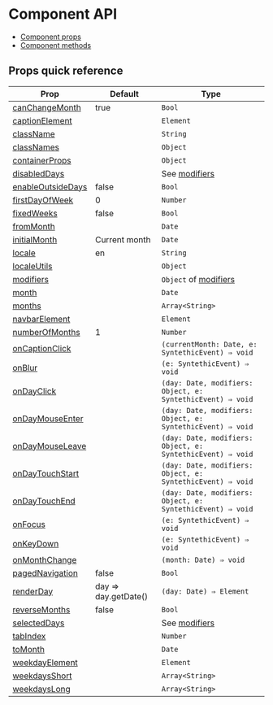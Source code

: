 # Component API

* [Component props](APIProps.md)
* [Component methods](APIMethods.md)

## Props quick reference

| Prop | Default | Type |
| --- | --- | --- |
| [canChangeMonth](APIProps.md#canchangemonth) | true | `Bool` |
| [captionElement](APIProps.md#captionelement) | | `Element` |
| [className](APIProps.md#className) | | `String` |
| [classNames](APIProps.md#classNames) | | `Object` |
| [containerProps](APIProps.md#containerprops) | | `Object` |
| [disabledDays](APIProps.md#disableddays) | | See [modifiers](Modifiers.md) |
| [enableOutsideDays](APIProps.md#enableoutsidedays) | false | `Bool` |
| [firstDayOfWeek](APIProps.md#firstdayofweek) | 0 | `Number` |
| [fixedWeeks](APIProps.md#fixedWeeks) | false | `Bool` |
| [fromMonth](APIProps.md#frommonth) | | `Date` |
| [initialMonth](APIProps.md#initialmonth) | Current month | `Date` |
| [locale](APIProps.md#locale) | en | `String` |
| [localeUtils](APIProps.md#localeutils) | | `Object` |
| [modifiers](APIProps.md#modifiers) | | `Object` of [modifiers](Modifiers.md) |
| [month](APIProps.md#month) | | `Date` |
| [months](APIProps.md#months) | | `Array<String>` |
| [navbarElement](APIProps.md#navbarelement) | | `Element` |
| [numberOfMonths](APIProps.md#numberofmonths) | 1 | `Number` |
| [onCaptionClick](APIProps.md#oncaptionclick) | | `(currentMonth: Date, e: SyntethicEvent) ⇒ void` |
| [onBlur](APIProps.md#onblur) | | `(e: SyntethicEvent) ⇒ void` |
| [onDayClick](APIProps.md#ondayclick) | | `(day: Date, modifiers: Object, e: SyntethicEvent) ⇒ void` |
| [onDayMouseEnter](APIProps.md#ondaymouseenter) | | `(day: Date, modifiers: Object, e: SyntethicEvent) ⇒ void` |
| [onDayMouseLeave](APIProps.md#ondaymouseleave) | | `(day: Date, modifiers: Object, e: SyntethicEvent) ⇒ void` |
| [onDayTouchStart](APIProps.md#ondaytouchstart) | | `(day: Date, modifiers: Object, e: SyntethicEvent) ⇒ void` |
| [onDayTouchEnd](APIProps.md#ondaytouchend) | | `(day: Date, modifiers: Object, e: SyntethicEvent) ⇒ void` |
| [onFocus](APIProps.md#onfocus) | | `(e: SyntethicEvent) ⇒ void` |
| [onKeyDown](APIProps.md#onkeydown) | | `(e: SyntethicEvent) ⇒ void` |
| [onMonthChange](APIProps.md#onmonthchange) | | `(month: Date) ⇒ void` |
| [pagedNavigation](APIProps.md#pagednavigation) |false | `Bool` |
| [renderDay](APIProps.md#renderday) | day ⇒ day.getDate() | `(day: Date) ⇒ Element` |
| [reverseMonths](APIProps.md#reversemonths) | false | `Bool` |
| [selectedDays](APIProps.md#selecteddays) | | See [modifiers](Modifiers.md) |
| [tabIndex](APIProps.md#tabindex) | | `Number` |
| [toMonth](APIProps.md#tomonth) | | `Date` |
| [weekdayElement](APIProps.md#weekdayelement) | | `Element` |
| [weekdaysShort](APIProps.md#weekdaysshort) | | `Array<String>` |
| [weekdaysLong](APIProps.md#weekdayslong) | | `Array<String>` |
